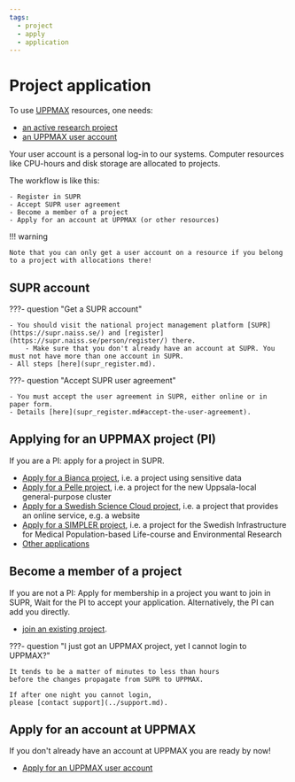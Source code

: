 ```yaml
---
tags:
  - project
  - apply
  - application
---
```


# Project application

To use [UPPMAX](../cluster_guides/uppmax.md) resources, one needs:

- [an active research project](project.md)
- [an UPPMAX user account](user_account.md)

Your user account is a personal log-in to our systems. Computer resources like CPU-hours and disk storage are allocated to projects.

The workflow is like this:

    - Register in SUPR
    - Accept SUPR user agreement
    - Become a member of a project
    - Apply for an account at UPPMAX (or other resources)

!!! warning

    Note that you can only get a user account on a resource if you belong to a project with allocations there!

## SUPR account

???- question "Get a SUPR account"

    - You should visit the national project management platform [SUPR](https://supr.naiss.se/) and [register](https://supr.naiss.se/person/register/) there.
        - Make sure that you don't already have an account at SUPR. You must not have more than one account in SUPR.
    - All steps [here](supr_register.md).

???- question "Accept SUPR user agreement"

    - You must accept the user agreement in SUPR, either online or in paper form.
    - Details [here](supr_register.md#accept-the-user-agreement).

## Applying for an UPPMAX project (PI)

If you are a PI: apply for a project in SUPR.

- [Apply for a Bianca project](project_apply_bianca.md), i.e. a project
  using sensitive data
- [Apply for a Pelle project](project_apply_pelle.md), i.e. a project
  for the new Uppsala-local general-purpose cluster
- [Apply for a Swedish Science Cloud project](project_apply_scc.md),
  i.e. a project that provides an online service, e.g. a website
- [Apply for a SIMPLER project](project_apply_simpler.md),
  i.e. a project for the Swedish Infrastructure for Medical Population-based Life-course and Environmental Research
- [Other applications](https://www.uu.se/en/centre/uppmax/get-started/create-account-and-apply-for-project/apply-for-projects)

## Become a member of a project

If you are not a PI: Apply for membership in a project you want to join in SUPR, Wait for the PI to accept your application. Alternatively, the PI can add you directly.

- [join an existing project](join_existing_project.md).

???- question "I just got an UPPMAX project, yet I cannot login to UPPMAX?"

    It tends to be a matter of minutes to less than hours
    before the changes propagate from SUPR to UPPMAX.

    If after one night you cannot login,
    please [contact support](../support.md).

## Apply for an account at UPPMAX

If you don't already have an account at UPPMAX you are ready by now!

- [Apply for an UPPMAX user account](user_account.md)

